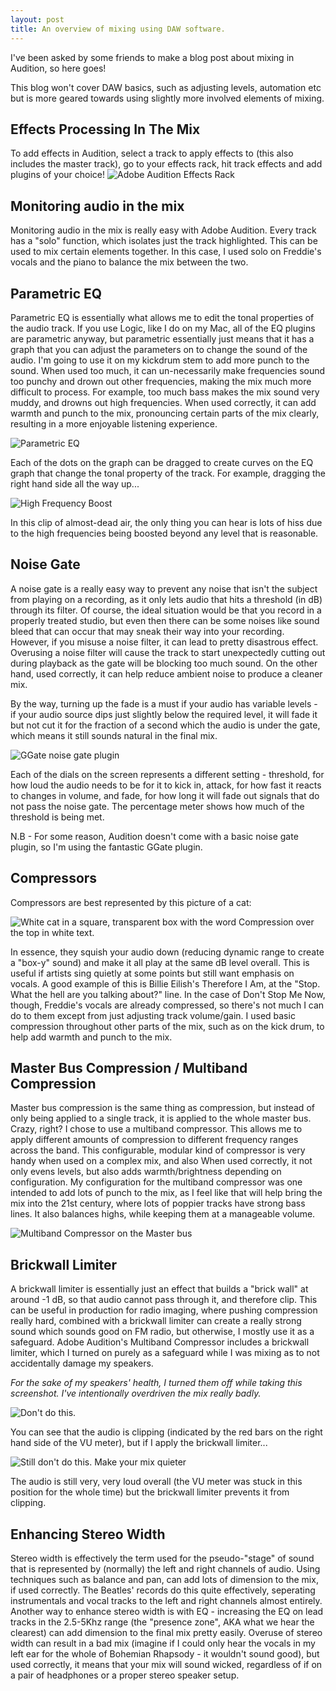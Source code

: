 ```yaml
---
layout: post
title: An overview of mixing using DAW software.
---
```


I've been asked by some friends to make a blog post about mixing in Audition, so here goes!

This blog won't cover DAW basics, such as adjusting levels, automation etc but is more geared towards using slightly more involved elements of mixing.

## Effects Processing In The Mix

To add effects in Audition, select a track to apply effects to (this also includes the master track), go to your effects rack, hit track effects and add plugins of your choice!
![Adobe Audition Effects Rack](https://toaster.sh/i/6yyo.png)

## Monitoring audio in the mix

Monitoring audio in the mix is really easy with Adobe Audition. Every track has a "solo" function, which isolates just the track highlighted. This can be used to mix certain elements together. In this case, I used solo on Freddie's vocals and the piano to balance the mix between the two.

## Parametric EQ

Parametric EQ is essentially what allows me to edit the tonal properties of the audio track. If you use Logic, like I do on my Mac, all of the EQ plugins are parametric anyway, but parametric essentially just means that it has a graph that you can adjust the parameters on to change the sound of the audio. I'm going to use it on my kickdrum stem to add more punch to the sound.
When used too much, it can un-necessarily make frequencies sound too punchy and drown out other frequencies, making the mix much more difficult to process. For example, too much bass makes the mix sound very muddy, and drowns out high frequencies. When used correctly, it can add warmth and punch to the mix, pronouncing certain parts of the mix clearly, resulting in a more enjoyable listening experience.

![Parametric EQ](https://toaster.sh/i/a1bk.png)

Each of the dots on the graph can be dragged to create curves on the EQ graph that change the tonal property of the track. For example, dragging the right hand side all the way up...

![High Frequency Boost](https://toaster.sh/i/97ko.png)

In this clip of almost-dead air, the only thing you can hear is lots of hiss due to the high frequencies being boosted beyond any level that is reasonable.

## Noise Gate

A noise gate is a really easy way to prevent any noise that isn't the subject from playing on a recording, as it only lets audio that hits a threshold (in dB) through its filter. Of course, the ideal situation would be that you record in a properly treated studio, but even then there can be some noises like sound bleed that can occur that may sneak their way into your recording.
However, if you misuse a noise filter, it can lead to pretty disastrous effect. Overusing a noise filter will cause the track to start unexpectedly cutting out during playback as the gate will be blocking too much sound. On the other hand, used correctly, it can help reduce ambient noise to produce a cleaner mix.

By the way, turning up the fade is a must if your audio has variable levels - if your audio source dips just slightly below the required level, it will fade it but not cut it for the fraction of a second which the audio is under the gate, which means it still sounds natural in the final mix.

![GGate noise gate plugin](https://toaster.sh/i/z9h2.png)

Each of the dials on the screen represents a different setting - threshold, for how loud the audio needs to be for it to kick in, attack, for how fast it reacts to changes in volume, and fade, for how long it will fade out signals that do not pass the noise gate. The percentage meter shows how much of the threshold is being met.

N.B - For some reason, Audition doesn't come with a basic noise gate plugin, so I'm using the fantastic GGate plugin.

## Compressors

Compressors are best represented by this picture of a cat:

![White cat in a square, transparent box with the word Compression over the top in white text.](https://toaster.sh/i/jwn2.png)

In essence, they squish your audio down (reducing dynamic range to create a "box-y" sound) and make it all play at the same dB level overall. This is useful if artists sing quietly at some points but still want emphasis on vocals. A good example of this is Billie Eilish's Therefore I Am, at the "Stop. What the hell are you talking about?" line. In the case of Don't Stop Me Now, though, Freddie's vocals are already compressed, so there's not much I can do to them except from just adjusting track volume/gain. I used basic compression throughout other parts of the mix, such as on the kick drum, to help add warmth and punch to the mix.

## Master Bus Compression / Multiband Compression

Master bus compression is the same thing as compression, but instead of only being applied to a single track, it is applied to the whole master bus. Crazy, right? I chose to use a multiband compressor. This allows me to apply different amounts of compression to different frequency ranges across the band. This configurable, modular kind of compressor is very handy when used on a complex mix, and also  When used correctly, it not only evens levels, but also adds warmth/brightness depending on configuration. My configuration for the multiband compressor was one intended to add lots of punch to the mix, as I feel like that will help bring the mix into the 21st century, where lots of poppier tracks have strong bass lines. It also balances highs, while keeping them at a manageable volume.

![Multiband Compressor on the Master bus](https://toaster.sh/i/6r4y.png)

## Brickwall Limiter

A brickwall limiter is essentially just an effect that builds a "brick wall" at around -1 dB, so that audio cannot pass through it, and therefore clip. This can be useful in production for radio imaging, where pushing compression really hard, combined with a brickwall limiter can create a really strong sound which sounds good on FM radio, but otherwise, I mostly use it as a safeguard. Adobe Audition's Multiband Compressor includes a brickwall limiter, which I turned on purely as a safeguard while I was mixing as to not accidentally damage my speakers.

*For the sake of my speakers' health, I turned them off while taking this screenshot. I've intentionally overdriven the mix really badly.*

![Don't do this.](https://toaster.sh/i/ycfk.png) 

You can see that the audio is clipping (indicated by the red bars on the right hand side of the VU meter), but if I apply the brickwall limiter...

![Still don't do this. Make your mix quieter](https://toaster.sh/i/ssyj.png)

The audio is still very, very loud overall (the VU meter was stuck in this position for the whole time) but the brickwall limiter prevents it from clipping.

## Enhancing Stereo Width

Stereo width is effectively the term used for the pseudo-"stage" of sound that is represented by (normally) the left and right channels of audio. Using techniques such as balance and pan, can add lots of dimension to the mix, if used correctly. The Beatles' records do this quite effectively, seperating instrumentals and vocal tracks to the left and right channels almost entirely. Another way to enhance stereo width is with EQ - increasing the EQ on lead tracks in the 2.5-5Khz range (the "presence zone", AKA what we hear the clearest) can add dimension to the final mix pretty easily. Overuse of stereo width can result in a bad mix (imagine if I could only hear the vocals in my left ear for the whole of Bohemian Rhapsody - it wouldn't sound good), but used correctly, it means that your mix will sound wicked, regardless of if on a pair of headphones or a proper stereo speaker setup.
